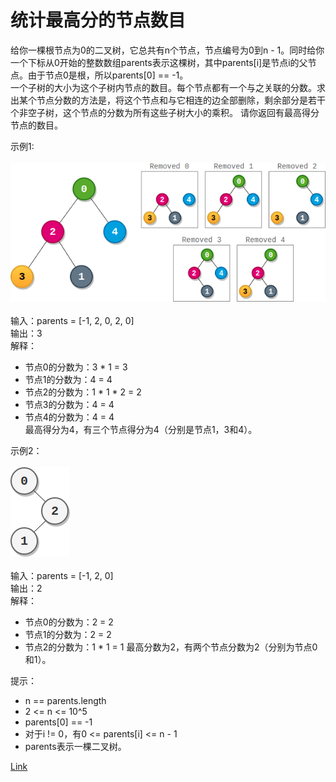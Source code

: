 <h1>统计最高分的节点数目</h1>

给你一棵根节点为0的二叉树，它总共有n个节点，节点编号为0到n - 1。同时给你一个下标从0开始的整数数组parents表示这棵树，其中parents[i]是节点i的父节点。由于节点0是根，所以parents[0] == -1。</br>
一个子树的大小为这个子树内节点的数目。每个节点都有一个与之关联的分数。求出某个节点分数的方法是，将这个节点和与它相连的边全部删除，剩余部分是若干个非空子树，这个节点的分数为所有这些子树大小的乘积。
请你返回有最高得分节点的数目。</br>

示例1:</br>
</br>![](./image/1.png)</br></br>
输入：parents = [-1, 2, 0, 2, 0]</br>
输出：3</br>
解释：
- 节点0的分数为：3 * 1 = 3
- 节点1的分数为：4 = 4
- 节点2的分数为：1 * 1 * 2 = 2
- 节点3的分数为：4 = 4
- 节点4的分数为：4 = 4</br>
  最高得分为4，有三个节点得分为4（分别是节点1，3和4）。</br>

示例2：</br>
</br>![](./image/2.png)</br></br>
输入：parents = [-1, 2, 0]</br>
输出：2</br>
解释：
- 节点0的分数为：2 = 2
- 节点1的分数为：2 = 2
- 节点2的分数为：1 * 1 = 1
  最高分数为2，有两个节点分数为2（分别为节点0和1）。</br>

提示：
- n == parents.length
- 2 <= n <= 10^5
- parents[0] == -1
- 对于i != 0，有0 <= parents[i] <= n - 1
- parents表示一棵二叉树。

[Link](https://leetcode-cn.com/problems/count-nodes-with-the-highest-score/)